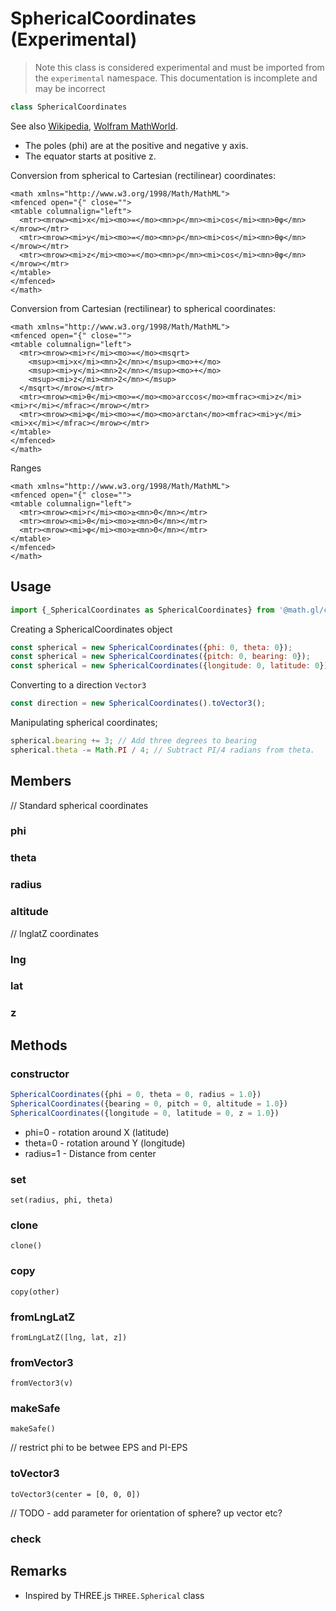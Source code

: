 # SphericalCoordinates (Experimental)

> Note this class is considered experimental and must be imported from the `experimental` namespace.
> This documentation is incomplete and may be incorrect

```js
class SphericalCoordinates
```

See also [Wikipedia](https://en.wikipedia.org/wiki/Spherical_coordinate_system), [Wolfram MathWorld](http://mathworld.wolfram.com/SphericalCoordinates.html).

- The poles (phi) are at the positive and negative y axis.
- The equator starts at positive z.

Conversion from spherical to Cartesian (rectilinear) coordinates:

```
<math xmlns="http://www.w3.org/1998/Math/MathML">
<mfenced open="{" close="">
<mtable columnalign="left">
  <mtr><mrow><mi>x</mi><mo>=</mo><mn>ρ</mn><mi>cos</mi><mn>θφ</mn></mrow></mtr>
  <mtr><mrow><mi>y</mi><mo>=</mo><mn>ρ</mn><mi>cos</mi><mn>θφ</mn></mrow></mtr>
  <mtr><mrow><mi>z</mi><mo>=</mo><mn>ρ</mn><mi>cos</mi><mn>θφ</mn></mrow></mtr>
</mtable>
</mfenced>
</math>
```

Conversion from Cartesian (rectilinear) to spherical coordinates:

```
<math xmlns="http://www.w3.org/1998/Math/MathML">
<mfenced open="{" close="">
<mtable columnalign="left">
  <mtr><mrow><mi>r</mi><mo>=</mo><msqrt>
    <msup><mi>x</mi><mn>2</mn></msup><mo>+</mo>
    <msup><mi>y</mi><mn>2</mn></msup><mo>+</mo>
    <msup><mi>z</mi><mn>2</mn></msup>
  </msqrt></mrow></mtr>
  <mtr><mrow><mi>θ</mi><mo>=</mo><mo>arccos</mo><mfrac><mi>z</mi><mi>r</mi></mfrac></mrow></mtr>
  <mtr><mrow><mi>φ</mi><mo>=</mo><mo>arctan</mo><mfrac><mi>y</mi><mi>x</mi></mfrac></mrow></mtr>
</mtable>
</mfenced>
</math>
```

Ranges

```
<math xmlns="http://www.w3.org/1998/Math/MathML">
<mfenced open="{" close="">
<mtable columnalign="left">
  <mtr><mrow><mi>r</mi><mo>≥<mn>0</mn></mtr>
  <mtr><mrow><mi>θ</mi><mo>≥<mn>0</mn></mtr>
  <mtr><mrow><mi>φ</mi><mo>≥<mn>0</mn></mtr>
</mtable>
</mfenced>
</math>
```

## Usage

```js
import {_SphericalCoordinates as SphericalCoordinates} from '@math.gl/core';
```

Creating a SphericalCoordinates object

```js
const spherical = new SphericalCoordinates({phi: 0, theta: 0});
const spherical = new SphericalCoordinates({pitch: 0, bearing: 0});
const spherical = new SphericalCoordinates({longitude: 0, latitude: 0});
```

Converting to a direction `Vector3`

```js
const direction = new SphericalCoordinates().toVector3();
```

Manipulating spherical coordinates;

```js
spherical.bearing += 3; // Add three degrees to bearing
spherical.theta -= Math.PI / 4; // Subtract PI/4 radians from theta.
```

## Members

// Standard spherical coordinates

### phi

### theta

### radius

### altitude

// lnglatZ coordinates

### lng

### lat

### z

## Methods

### constructor

```js
SphericalCoordinates({phi = 0, theta = 0, radius = 1.0})
SphericalCoordinates({bearing = 0, pitch = 0, altitude = 1.0})
SphericalCoordinates({longitude = 0, latitude = 0, z = 1.0})
```

- phi=0 - rotation around X (latitude)
- theta=0 - rotation around Y (longitude)
- radius=1 - Distance from center

### set

`set(radius, phi, theta)`

### clone

`clone()`

### copy

`copy(other)`

### fromLngLatZ

`fromLngLatZ([lng, lat, z])`

### fromVector3

`fromVector3(v)`

### makeSafe

`makeSafe()`

// restrict phi to be betwee EPS and PI-EPS

### toVector3

`toVector3(center = [0, 0, 0])`

// TODO - add parameter for orientation of sphere? up vector etc?

### check

## Remarks

- Inspired by THREE.js `THREE.Spherical` class
